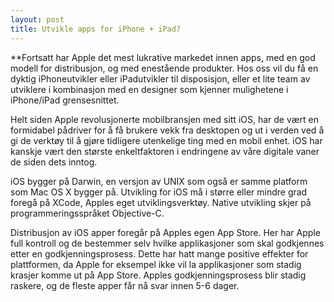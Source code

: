 ```yaml
---
layout: post
title: Utvikle apps for iPhone + iPad?
---
```

**Fortsatt har Apple det mest lukrative markedet innen apps, med en god modell for distribusjon, og med enestående produkter. Hos oss vil du få en dyktig iPhoneutvikler eller iPadutvikler til disposisjon, eller et lite team av utviklere i kombinasjon med en designer som kjenner mulighetene i iPhone/iPad grensesnittet.

Helt siden Apple revolusjonerte mobilbransjen med sitt iOS, har de vært en formidabel pådriver for å få brukere vekk fra desktopen og ut i verden ved å gi de verktøy til å gjøre tidligere utenkelige ting med en mobil enhet. iOS har kanskje vært den største enkeltfaktoren i endringene av våre digitale vaner de siden dets inntog.

iOS bygger på Darwin, en versjon av UNIX som også er samme platform som Mac OS X bygger på. Utvikling for iOS må i større eller mindre grad foregå på XCode, Apples eget utviklingsverktøy. Native utvikling skjer på programmeringsspråket Objective-C. 

Distribusjon av iOS apper foregår på Apples egen App Store. Her har Apple full kontroll og de bestemmer selv hvilke applikasjoner som skal godkjennes etter en godkjenningsprosess. Dette har hatt mange positive effekter for plattformen, da Apple for eksempel ikke vil la applikasjoner som stadig krasjer komme ut på App Store. Apples godkjenningsprosess blir stadig raskere, og de fleste apper får nå svar innen 5-6 dager.